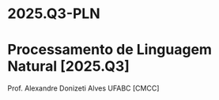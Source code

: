# 2025.Q3-PLN

# Processamento de Linguagem Natural [2025.Q3]
Prof. Alexandre Donizeti Alves
UFABC [CMCC]

<br>
